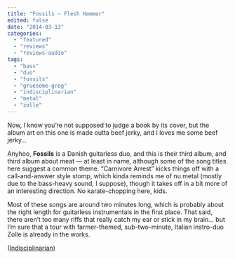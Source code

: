 ```yaml
---
title: "Fossils – Flesh Hammer"
edited: false
date: "2014-03-13"
categories:
  - "featured"
  - "reviews"
  - "reviews-audio"
tags:
  - "bass"
  - "duo"
  - "fossils"
  - "gruesome-greg"
  - "indisciplinarian"
  - "metal"
  - "zolle"
---
```


Now, I know you’re not supposed to judge a book by its cover, but the album art on this one is made outta beef jerky, and I loves me some beef jerky…

Anyhoo, **Fossils** is a Danish guitarless duo, and this is their third album, and third album about meat — at least in name, although some of the song titles here suggest a common theme. “Carnivore Arrest” kicks things off with a call-and-answer style stomp, which kinda reminds me of nu metal (mostly due to the bass-heavy sound, I suppose), though it takes off in a bit more of an interesting direction. No karate-chopping here, kids.

Most of these songs are around two minutes long, which is probably about the right length for guitarless instrumentals in the first place. That said, there aren’t too many riffs that really catch my ear or stick in my brain… but I’m sure that a tour with farmer-themed, sub-two-minute, Italian instro-duo Zolle is already in the works.

([Indisciplinarian](http://indisciplinarian.bandcamp.com/))
